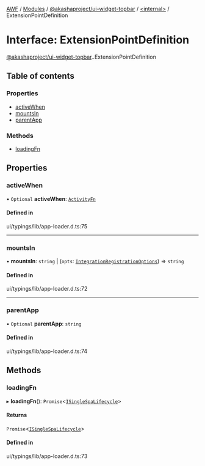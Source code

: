 [AWF](../README.md) / [Modules](../modules.md) / [@akashaproject/ui-widget-topbar](../modules/akashaproject_ui_widget_topbar.md) / [<internal\>](../modules/akashaproject_ui_widget_topbar._internal_.md) / ExtensionPointDefinition

# Interface: ExtensionPointDefinition

[@akashaproject/ui-widget-topbar](../modules/akashaproject_ui_widget_topbar.md).[<internal>](../modules/akashaproject_ui_widget_topbar._internal_.md).ExtensionPointDefinition

## Table of contents

### Properties

- [activeWhen](akashaproject_ui_widget_topbar._internal_.ExtensionPointDefinition.md#activewhen)
- [mountsIn](akashaproject_ui_widget_topbar._internal_.ExtensionPointDefinition.md#mountsin)
- [parentApp](akashaproject_ui_widget_topbar._internal_.ExtensionPointDefinition.md#parentapp)

### Methods

- [loadingFn](akashaproject_ui_widget_topbar._internal_.ExtensionPointDefinition.md#loadingfn)

## Properties

### activeWhen

• `Optional` **activeWhen**: [`ActivityFn`](../modules/akashaproject_ui_widget_topbar._internal_.md#activityfn)

#### Defined in

ui/typings/lib/app-loader.d.ts:75

___

### mountsIn

• **mountsIn**: `string` \| (`opts`: [`IntegrationRegistrationOptions`](akashaproject_ui_widget_topbar._internal_.IntegrationRegistrationOptions.md)) => `string`

#### Defined in

ui/typings/lib/app-loader.d.ts:72

___

### parentApp

• `Optional` **parentApp**: `string`

#### Defined in

ui/typings/lib/app-loader.d.ts:74

## Methods

### loadingFn

▸ **loadingFn**(): `Promise`<[`ISingleSpaLifecycle`](akashaproject_ui_widget_topbar._internal_.ISingleSpaLifecycle.md)\>

#### Returns

`Promise`<[`ISingleSpaLifecycle`](akashaproject_ui_widget_topbar._internal_.ISingleSpaLifecycle.md)\>

#### Defined in

ui/typings/lib/app-loader.d.ts:73
